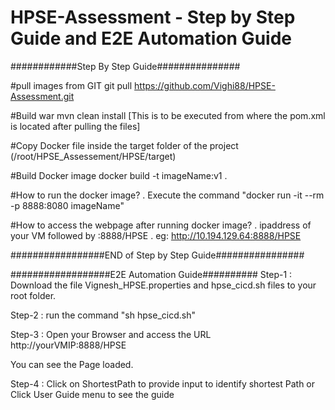 # HPSE-Assessment - Step by Step Guide and E2E Automation Guide

############Step By Step Guide###############

#pull images from GIT
git pull https://github.com/Vighi88/HPSE-Assessment.git

#Build war
mvn clean install  [This is to be executed from where the pom.xml is located after pulling the files] 

#Copy Docker file inside the target folder of the project (/root/HPSE_Assessement/HPSE/target)

#Build Docker image 
docker build -t imageName:v1 .

#How to run the docker image? 
 . Execute the command "docker run -it --rm -p 8888:8080 imageName"

#How to access the webpage after running docker image? 
 . ipaddress of your VM followed by :8888/HPSE 
 . eg: http://10.194.129.64:8888/HPSE
 
 
#################END of Step by Step Guide################



##################E2E Automation Guide##########
Step-1 : Download the file Vignesh_HPSE.properties and hpse_cicd.sh files to your root folder.

Step-2 : run the command "sh hpse_cicd.sh" 

Step-3 : Open your Browser and access the URL http://yourVMIP:8888/HPSE

You can see the Page loaded.

Step-4 : Click on ShortestPath to provide input to identify shortest Path or Click User Guide menu to see the guide

